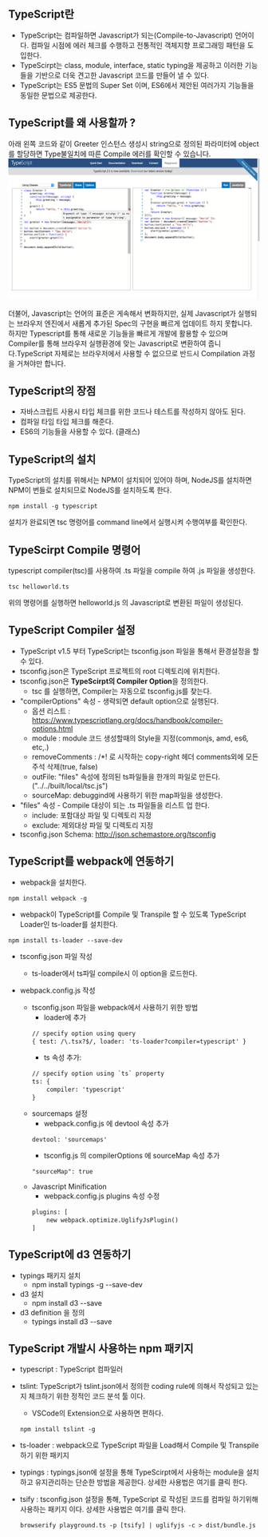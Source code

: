 ## TypeScript란
 - TypeScript는 컴파일하면 Javascript가 되는(Compile-to-Javascript) 언어이다. 컴파일 시점에 에러 체크를 수행하고 전통적인 객체지향 프로그래밍 패턴을 도입한다.
 - TypeScirpt는 class, module, interface, static typing을 제공하고 이러한 기능들을 기반으로 더욱 견고한 Javascript 코드를 만들어 낼 수 있다. 
 - TypeScript는 ES5 문법의 Super Set 이며, ES6에서 제안된 여러가지 기능들을 동일한 문법으로 제공한다.

## TypeScript를 왜 사용할까 ?
아래 왼쪽 코드와 같이 Greeter 인스턴스 생성시 string으로 정의된 파라미터에 object를 할당하면 Type불일치에 따른 Compile 에러를 확인할 수 있습니다. 
![1](./_img/2017.10/1.png)

더불어, Javascript는 언어의 표준은 게속해서 변화하지만, 실제 Javascript가 실행되는 브라우저 엔진에서 새롭게 추가된 Spec의 구현을 빠르게 업데이트 하지 못합니다. 하지만 Typescript를 통해 새로운 기능들을 빠르게 개발에 활용할 수 있으며 Compiler를 통해 브라우저 실행환경에 맞는 Javascript로 변환하여 줍니다.TypeScript 자체로는 브라우저에서 사용할 수 없으므로 반드시 Compilation 과정을 거쳐야만 합니다. 

## TypeScript의 장점
 - 자바스크립트 사용시 타입 체크를 위한 코드나 테스트를 작성하지 않아도 된다. 
 - 컴파일 타임 타입 체크를 해준다. 
 - ES6의 기능들을 사용할 수 있다. (클래스)

## TypeScript의 설치
TypeScript의 설치를 위해서는 NPM이 설치되어 있어야 하며, NodeJS를 설치하면 NPM이 번들로 설치되므로 NodeJS를 설치하도록 한다. 
 ~~~
 npm install -g typescript 
 ~~~
설치가 완료되면 tsc 명령어를 command line에서 실행시켜 수행여부를 확인한다.

## TypeScirpt Compile 명령어
typescript compiler(tsc)를 사용하여 .ts 파일을 compile 하여 .js 파일을 생성한다.
~~~
tsc helloworld.ts
~~~
위의 명령어를 실행하면 helloworld.js 의 Javascript로 변환된 파일이 생성된다. 

## TypeScript Compiler 설정
 - TypeScript v1.5 부터 TypeScript는 tsconfig.json 파일을 통해서 환경설정을 할 수 있다. 
 - tsconfig.json은 TypeScript 프로젝트의 root 디렉토리에 위치한다.
 - tsconfig.json은 **TypeScirpt의 Compiler Option**을 정의한다.
    * tsc 를 실행하면, Compiler는 자동으로 tsconfig.js를 찾는다.
 - "compilerOptions" 속성 - 생략되면 default option으로 실행된다. 
    * 옵션 리스트 : <https://www.typescriptlang.org/docs/handbook/compiler-options.html> 
    * module : module 코드 생성할때의 Style을 지정(commonjs, amd, es6, etc,.)
    * removeComments : /*! 로 시작하는 copy-right 헤더 comments외에 모든 주석 삭제(true, false)
    * outFile: "files" 속성에 정의된 ts파일들을 한개의 파일로 만든다. ("../../built/local/tsc.js")
    * sourceMap: debuggind에 사용하기 위한 map파일을 생성한다. 
 - "files" 속성 - Compile 대상이 되는 .ts 파일들을 리스트 업 한다. 
    * include: 포함대상 파일 및 디렉토리 지정
    * exclude: 제외대상 파일 및 디렉토리 지정
 - tsconfig.json Schema: <http://json.schemastore.org/tsconfig>


## TypeScript를 webpack에 연동하기 
  -  webpack을 설치한다. 
~~~
npm install webpack -g
~~~
  -  webpack이 TypeScript를 Compile 및 Transpile 할 수 있도록 TypeScript Loader인 ts-loader를 설치한다.
~~~
npm install ts-loader --save-dev
~~~
  - tsconfig.json 파일 작성
    * ts-loader에서 ts파일 compile시 이 option을 로드한다. 

  - webpack.config.js 작성
    * tsconfig.json 파일을 webpack에서  사용하기 위한 방법 
        * loader에 추가
        ~~~
        // specify option using query 
        { test: /\.tsx?$/, loader: 'ts-loader?compiler=typescript' }
        ~~~
        * ts 속성 추가:
        ~~~
        // specify option using `ts` property 
        ts: {
            compiler: 'typescript'
        }
        ~~~
    * sourcemaps 설정 
        * webpack.config.js 에 devtool 속성 추가
        ~~~
        devtool: 'sourcemaps'
        ~~~
        * tsconfig.js 의 compilerOptions 에 sourceMap 속성 추가
        ~~~
        "sourceMap": true
        ~~~
    * Javascript Minification
        * webpack.config.js plugins 속성 수정
        ~~~
        plugins: [
            new webpack.optimize.UglifyJsPlugin()
        ]
        ~~~

## TypeScript에 d3 연동하기
 - typings 패키지 설치
    - npm install typings -g --save-dev
 - d3 설치
    - npm install d3 --save
 - d3 definition 을 정의
    - typings install d3 --save

## TypeScript 개발시 사용하는 npm 패키지
 - typescript : TypeScript 컴파일러
 - tslint: TypeScript가 tslint.json에서 정의한 coding rule에 의해서 작성되고 있는지 체크하기 위한 정적인 코드 분석 툴 이다. 
    * VSCode의 Extension으로 사용하면 편하다. 
    ~~~
    npm install tslint -g
    ~~~
 - ts-loader : webpack으로 TypeScript 파일을 Load해서 Compile 및 Transpile 하기 위한 패키지
 - typings : typings.json에 설정을 통해 TypeScirpt에서 사용하는 module을 설치하고 유지관리하는 단순한 방법을 제공한다. 상세한 사용법은 여기를 클릭 한다.
 - tsify : tsconfig.json 설정을 통해, TypeScript 로 작성된 코드를 컴파일 하기위해 사용하는 패키지 이다. 상세한 사용법은 여기를 클릭 한다.

    ~~~
    browserify playground.ts -p [tsify] | uglifyjs -c > dist/bundle.js
    ~~~

